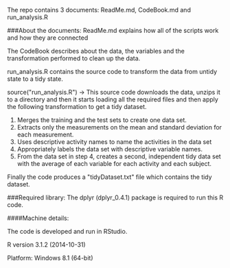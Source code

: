 The repo contains 3 documents: ReadMe.md, CodeBook.md and run_analysis.R

###About the documents:
ReadMe.md explains how all of the scripts work and how they are connected

The CodeBook describes about the data, the variables and the transformation performed to clean up the data.

run_analysis.R contains the source code to transform the data from untidy state to a tidy state.

source("run_analysis.R") -> This source code downloads the data, unzips it to a directory and then it starts loading all the required files and then apply the following transformation to get a tidy dataset.

1. Merges the training and the test sets to create one data set.
2. Extracts only the measurements on the mean and standard deviation for each measurement. 
3. Uses descriptive activity names to name the activities in the data set
4. Appropriately labels the data set with descriptive variable names. 
5. From the data set in step 4, creates a second, independent tidy data set with the average of each variable for each activity and each subject.

Finally the code produces a "tidyDataset.txt" file which contains the tidy dataset.

###Required library:
The dplyr (dplyr_0.4.1) package is required to run this R code.

####Machine details:

The code is developed and run in RStudio.

R version 3.1.2 (2014-10-31)

Platform: Windows 8.1 (64-bit)
